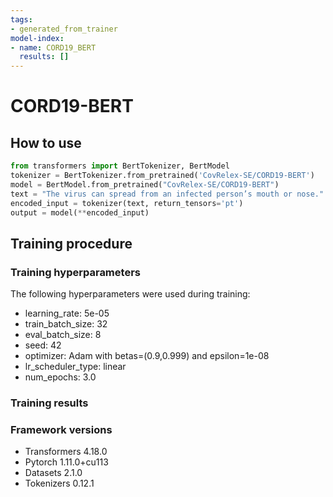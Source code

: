 ```yaml
---
tags:
- generated_from_trainer
model-index:
- name: CORD19_BERT
  results: []
---
```


# CORD19-BERT

## How to use

```python
from transformers import BertTokenizer, BertModel
tokenizer = BertTokenizer.from_pretrained('CovRelex-SE/CORD19-BERT')
model = BertModel.from_pretrained("CovRelex-SE/CORD19-BERT")
text = "The virus can spread from an infected person’s mouth or nose."
encoded_input = tokenizer(text, return_tensors='pt')
output = model(**encoded_input)
```

## Training procedure

### Training hyperparameters

The following hyperparameters were used during training:
- learning_rate: 5e-05
- train_batch_size: 32
- eval_batch_size: 8
- seed: 42
- optimizer: Adam with betas=(0.9,0.999) and epsilon=1e-08
- lr_scheduler_type: linear
- num_epochs: 3.0

### Training results



### Framework versions

- Transformers 4.18.0
- Pytorch 1.11.0+cu113
- Datasets 2.1.0
- Tokenizers 0.12.1
